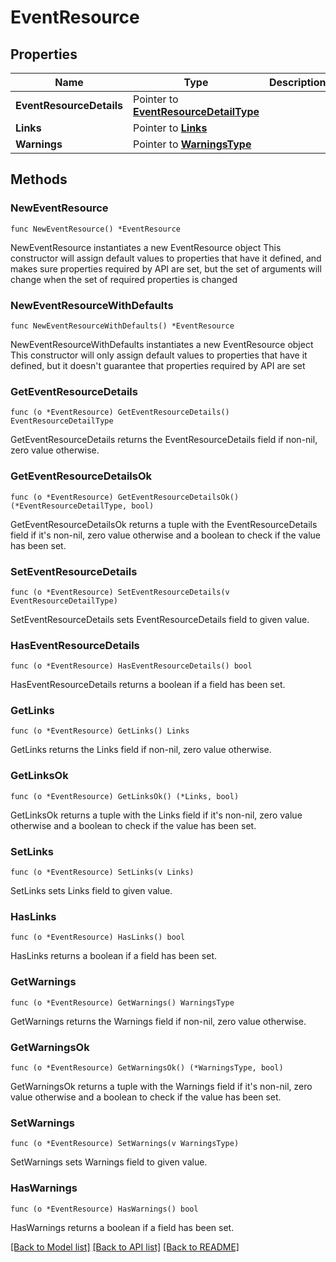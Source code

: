 # EventResource

## Properties

Name | Type | Description | Notes
------------ | ------------- | ------------- | -------------
**EventResourceDetails** | Pointer to [**EventResourceDetailType**](EventResourceDetailType.md) |  | [optional] 
**Links** | Pointer to [**Links**](Links.md) |  | [optional] 
**Warnings** | Pointer to [**WarningsType**](WarningsType.md) |  | [optional] 

## Methods

### NewEventResource

`func NewEventResource() *EventResource`

NewEventResource instantiates a new EventResource object
This constructor will assign default values to properties that have it defined,
and makes sure properties required by API are set, but the set of arguments
will change when the set of required properties is changed

### NewEventResourceWithDefaults

`func NewEventResourceWithDefaults() *EventResource`

NewEventResourceWithDefaults instantiates a new EventResource object
This constructor will only assign default values to properties that have it defined,
but it doesn't guarantee that properties required by API are set

### GetEventResourceDetails

`func (o *EventResource) GetEventResourceDetails() EventResourceDetailType`

GetEventResourceDetails returns the EventResourceDetails field if non-nil, zero value otherwise.

### GetEventResourceDetailsOk

`func (o *EventResource) GetEventResourceDetailsOk() (*EventResourceDetailType, bool)`

GetEventResourceDetailsOk returns a tuple with the EventResourceDetails field if it's non-nil, zero value otherwise
and a boolean to check if the value has been set.

### SetEventResourceDetails

`func (o *EventResource) SetEventResourceDetails(v EventResourceDetailType)`

SetEventResourceDetails sets EventResourceDetails field to given value.

### HasEventResourceDetails

`func (o *EventResource) HasEventResourceDetails() bool`

HasEventResourceDetails returns a boolean if a field has been set.

### GetLinks

`func (o *EventResource) GetLinks() Links`

GetLinks returns the Links field if non-nil, zero value otherwise.

### GetLinksOk

`func (o *EventResource) GetLinksOk() (*Links, bool)`

GetLinksOk returns a tuple with the Links field if it's non-nil, zero value otherwise
and a boolean to check if the value has been set.

### SetLinks

`func (o *EventResource) SetLinks(v Links)`

SetLinks sets Links field to given value.

### HasLinks

`func (o *EventResource) HasLinks() bool`

HasLinks returns a boolean if a field has been set.

### GetWarnings

`func (o *EventResource) GetWarnings() WarningsType`

GetWarnings returns the Warnings field if non-nil, zero value otherwise.

### GetWarningsOk

`func (o *EventResource) GetWarningsOk() (*WarningsType, bool)`

GetWarningsOk returns a tuple with the Warnings field if it's non-nil, zero value otherwise
and a boolean to check if the value has been set.

### SetWarnings

`func (o *EventResource) SetWarnings(v WarningsType)`

SetWarnings sets Warnings field to given value.

### HasWarnings

`func (o *EventResource) HasWarnings() bool`

HasWarnings returns a boolean if a field has been set.


[[Back to Model list]](../README.md#documentation-for-models) [[Back to API list]](../README.md#documentation-for-api-endpoints) [[Back to README]](../README.md)


